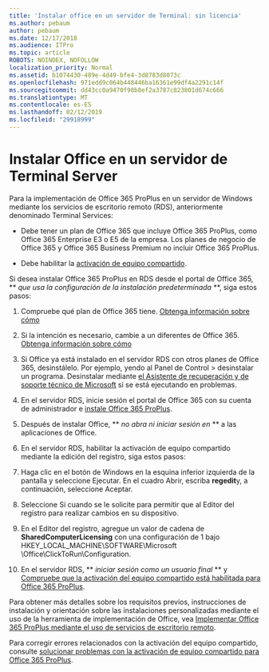 ```yaml
---
title: 'Instalar office en un servidor de Terminal: sin licencia'
ms.author: pebaum
author: pebaum
ms.date: 12/17/2018
ms.audience: ITPro
ms.topic: article
ROBOTS: NOINDEX, NOFOLLOW
localization_priority: Normal
ms.assetid: b1074430-489e-4d49-bfe4-3d8783d8073c
ms.openlocfilehash: 971edd9c064b448446ba16361e99df4a2291c14f
ms.sourcegitcommit: dd43cc0a9470f98b8ef2a3787c823801d674c666
ms.translationtype: MT
ms.contentlocale: es-ES
ms.lasthandoff: 02/12/2019
ms.locfileid: "29918999"
---
```

# <a name="installing-office-on-a-terminal-server"></a>Instalar Office en un servidor de Terminal Server

Para la implementación de Office 365 ProPlus en un servidor de Windows mediante los servicios de escritorio remoto (RDS), anteriormente denominado Terminal Services:
  
- Debe tener un plan de Office 365 que incluye Office 365 ProPlus, como Office 365 Enterprise E3 o E5 de la empresa. Los planes de negocio de Office 365 y Office 365 Business Premium no incluir Office 365 ProPlus.
    
- Debe habilitar la [activación de equipo compartido](https://docs.microsoft.com/DeployOffice/overview-of-shared-computer-activation-for-office-365-proplus).
    
Si desea instalar Office 365 ProPlus en RDS desde el portal de Office 365, ** *que usa la configuración de la instalación predeterminada* **, siga estos pasos: 
  
1. Compruebe qué plan de Office 365 tiene. [Obtenga información sobre cómo](https://docs.microsoft.com/office365/admin/admin-overview/what-subscription-do-i-have)
    
2. Si la intención es necesario, cambie a un diferentes de Office 365. [Obtenga información sobre cómo](https://docs.microsoft.com/office365/admin/subscriptions-and-billing/switch-to-a-different-plan)
    
3. Si Office ya está instalado en el servidor RDS con otros planes de Office 365, desinstálelo. Por ejemplo, yendo al Panel de Control \> desinstalar un programa. Desinstalar mediante [el Asistente de recuperación y de soporte técnico de Microsoft](https://aka.ms/SARA-OfficeUninstall-Alchemy) si se está ejecutando en problemas. 
    
4. En el servidor RDS, inicie sesión el portal de Office 365 con su cuenta de administrador e [instale Office 365 ProPlus](https://portal.office.com/OLS/MySoftware.aspx).
    
5. Después de instalar Office, ** *no abra ni iniciar sesión en* ** a las aplicaciones de Office. 
    
6. En el servidor RDS, habilitar la activación de equipo compartido mediante la edición del registro, siga estos pasos:
    
1. Haga clic en el botón de Windows en la esquina inferior izquierda de la pantalla y seleccione Ejecutar. En el cuadro Abrir, escriba **regedit**y, a continuación, seleccione Aceptar. 
    
2. Seleccione Sí cuando se le solicite para permitir que al Editor del registro para realizar cambios en su dispositivo.
    
3. En el Editor del registro, agregue un valor de cadena de **SharedComputerLicensing** con una configuración de 1 bajo HKEY_LOCAL_MACHINE\SOFTWARE\Microsoft \Office\ClickToRun\Configuration. 
    
7. En el servidor RDS, ** *iniciar sesión como un usuario final* ** y [Compruebe que la activación del equipo compartido está habilitada para Office 365 ProPlus](https://docs.microsoft.com/DeployOffice/troubleshoot-issues-with-shared-computer-activation-for-office-365-proplus#verify-that-activation-for-office-365-proplus-succeeded).
    
Para obtener más detalles sobre los requisitos previos, instrucciones de instalación y orientación sobre las instalaciones personalizadas mediante el uso de la herramienta de implementación de Office, vea [Implementar Office 365 ProPlus mediante el uso de servicios de escritorio remoto](https://docs.microsoft.com/DeployOffice/deploy-office-365-proplus-by-using-remote-desktop-services).
  
Para corregir errores relacionados con la activación del equipo compartido, consulte [solucionar problemas con la activación de equipo compartido para Office 365 ProPlus](https://docs.microsoft.com/DeployOffice/troubleshoot-issues-with-shared-computer-activation-for-office-365-proplus).
  

